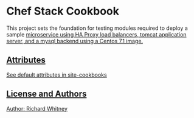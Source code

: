 Chef Stack Cookbook
=============
This project sets the foundation for testing modules required to deploy a sample <a href='https://github.com/rb1whitney/cloud-boot-app'> microservice using HA Proxy load balancers, tomcat application server, and a mysql backend using a Centos 7.1 image.

Attributes
----------
See default attributes in site-cookbooks

License and Authors
-------------------
Author: Richard Whitney